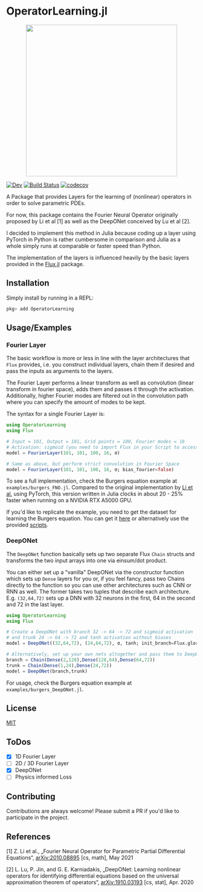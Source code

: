 
# OperatorLearning.jl

<p align="center">
<img width="400px" src="https://pzimbrod.github.io/OperatorLearning.jl/dev/assets/logo.png"/>
</p>

[![Dev](https://img.shields.io/badge/docs-dev-blue.svg)](https://pzimbrod.github.io/OperatorLearning.jl/dev)
[![Build Status](https://github.com/pzimbrod/OperatorLearning.jl/actions/workflows/CI.yml/badge.svg?branch=master)](https://github.com/pzimbrod/OperatorLearning.jl/actions/workflows/CI.yml?query=branch%3Amaster++)
[![codecov](https://codecov.io/gh/pzimbrod/OperatorLearning.jl/branch/master/graph/badge.svg?token=NM16L5S4FX)](https://codecov.io/gh/pzimbrod/OperatorLearning.jl)

A Package that provides Layers for the learning of (nonlinear) operators in order to solve parametric PDEs.

For now, this package contains the Fourier Neural Operator originally proposed by Li et al [1] as well as the DeepONet conceived by Lu et al [2].

I decided to implement this method in Julia because coding up a layer using PyTorch in Python is rather cumbersome in comparison and Julia as a whole simply runs at comparable or faster speed than Python.

The implementation of the layers is influenced heavily by the basic layers provided in the [Flux.jl](https://github.com/FluxML/Flux.jl) package.

## Installation

Simply install by running in a REPL:

```julia
pkg> add OperatorLearning
```

## Usage/Examples

### Fourier Layer

The basic workflow is more or less in line with the layer architectures that `Flux` provides, i.e. you construct individual layers, chain them if desired and pass the inputs as arguments to the layers.

The Fourier Layer performs a linear transform as well as convolution (linear transform in fourier space), adds them and passes it through the activation.
Additionally, higher Fourier modes are filtered out in the convolution path where you can specify the amount of modes to be kept.

The syntax for a single Fourier Layer is:

```julia
using OperatorLearning
using Flux

# Input = 101, Output = 101, Grid points = 100, Fourier modes = 16
# Activation: sigmoid (you need to import Flux in your Script to access the activations)
model = FourierLayer(101, 101, 100, 16, σ)

# Same as above, but perform strict convolution in Fourier Space
model = FourierLayer(101, 101, 100, 16, σ; bias_fourier=false)
```

To see a full implementation, check the Burgers equation example at `examples/burgers_FNO.jl`.
Compared to the original implementation by [Li et al.](https://github.com/zongyi-li/fourier_neural_operator/blob/master/fourier_1d.py) using PyTorch, this version written in Julia clocks in about 20 - 25% faster when running on a NVIDIA RTX A5000 GPU.

If you'd like to replicate the example, you need to get the dataset for learning the Burgers equation. You can get it [here](https://drive.google.com/drive/folders/1UnbQh2WWc6knEHbLn-ZaXrKUZhp7pjt-) or alternatively use the provided [scripts](https://github.com/zongyi-li/fourier_neural_operator/tree/master/data_generation/burgers).

### DeepONet

The `DeepONet` function basically sets up two separate Flux `Chain` structs and transforms the two input arrays into one via einsum/dot product.

You can either set up a "vanilla" DeepONet via the constructor function which sets up `Dense` layers for you or, if you feel fancy, pass two Chains directly to the function so you can use other architectures such as CNN or RNN as well.
The former takes two tuples that describe each architecture. E.g. `(32,64,72)` sets up a DNN with 32 neurons in the first, 64 in the second and 72 in the last layer.

```julia
using OperatorLearning
using Flux

# Create a DeepONet with branch 32 -> 64 -> 72 and sigmoid activation
# and trunk 24 -> 64 -> 72 and tanh activation without biases
model = DeepONet((32,64,72), (24,64,72), σ, tanh; init_branch=Flux.glorot_normal, bias_trunk=false)

# Alternatively, set up your own nets altogether and pass them to DeepONet
branch = Chain(Dense(2,128),Dense(128,64),Dense(64,72))
trunk = Chain(Dense(1,24),Dense(24,72))
model = DeepONet(branch,trunk)
```

For usage, check the Burgers equation example at `examples/burgers_DeepONet.jl`.

## License

[MIT](https://choosealicense.com/licenses/mit/)

## ToDos

- [x] 1D Fourier Layer
- [ ] 2D / 3D Fourier Layer
- [x] DeepONet
- [ ] Physics informed Loss

## Contributing

Contributions are always welcome! Please submit a PR if you'd like to participate in the project.

## References

[1] Z. Li et al., „Fourier Neural Operator for Parametric Partial Differential Equations“, [arXiv:2010.08895](https://arxiv.org/abs/2010.08895) [cs, math], May 2021

[2] L. Lu, P. Jin, and G. E. Karniadakis, „DeepONet: Learning nonlinear operators for identifying differential equations based on the universal approximation theorem of operators“, [arXiv:1910.03193](http://arxiv.org/abs/1910.03193) [cs, stat], Apr. 2020
